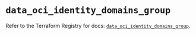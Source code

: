 # `data_oci_identity_domains_group`

Refer to the Terraform Registry for docs: [`data_oci_identity_domains_group`](https://registry.terraform.io/providers/oracle/oci/7.19.0/docs/data-sources/identity_domains_group).
